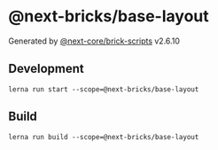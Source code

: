 # @next-bricks/base-layout

Generated by [@next-core/brick-scripts] v2.6.10

## Development

`lerna run start --scope=@next-bricks/base-layout`

## Build

`lerna run build --scope=@next-bricks/base-layout`

[@next-core/brick-scripts]: https://github.com/easyops-cn/next-core/tree/master/packages/brick-scripts
